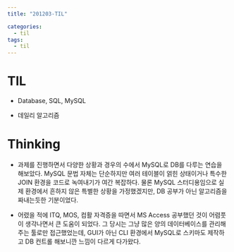 ```yaml
---
title: "201203-TIL"

categories:
  - til
tags:
  - til
---
```

# TIL
 - Database, SQL, MySQL

 - 데일리 알고리즘

 

# Thinking
 - 과제를 진행하면서 다양한 상황과 경우의 수에서 MySQL로 DB를 다루는 연습을 해보았다. MySQL 문법 자체는 단순하지만 여러 테이블이 얽힌 상태이거나 특수한 JOIN 환경을 코드로 녹여내기가 여간 복잡하다. 물론 MySQL 스터디용임으로 실제 환경에서 흔하지 않은 특별한 상황을 가정했겠지만, DB 공부가 아닌 알고리즘을 짜내는듯한 기분이었다.

 - 어렸을 적에 ITQ, MOS, 컴활 자격증을 따면서 MS Access 공부했던 것이 어렴풋이 생각나면서 큰 도움이 되었다. 그 당시는 그냥 많은 양의 데이터베이스를 관리해주는 툴로만 접근했었는데, GUI가 아닌 CLI 환경에서 MySQL로 스키마도 제작하고 DB 컨트롤 해보니깐 느낌이 다르게 다가왔다.